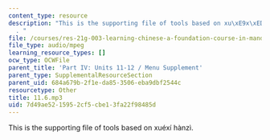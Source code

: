 ```yaml
---
content_type: resource
description: "This is the supporting file of tools based on xu\xE9x\xED h\xE0nz\xEC\
  . "
file: /courses/res-21g-003-learning-chinese-a-foundation-course-in-mandarin-spring-2011/7d49ae5215952cf5cbe13fa22f98485d_11.6.mp3
file_type: audio/mpeg
learning_resource_types: []
ocw_type: OCWFile
parent_title: 'Part IV: Units 11-12 / Menu Supplement'
parent_type: SupplementalResourceSection
parent_uid: 684a679b-2f1e-da85-3506-eba9dbf2544c
resourcetype: Other
title: 11.6.mp3
uid: 7d49ae52-1595-2cf5-cbe1-3fa22f98485d
---
```

This is the supporting file of tools based on xuéxí hànzì. 

